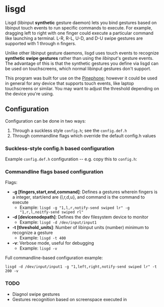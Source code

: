 # lisgd

Lisgd (libinput **synthetic** gesture daemon) lets you bind gestures based on
libinput touch events to run specific commands to execute. For example,
dragging left to right with one finger could execute a particular command
like launching a terminal. L-R, R-L, U-D, and D-U swipe gestures are
supported with 1 through n fingers.

Unlike other libinput gesture daemons, lisgd uses touch events to
recognize **synthetic swipe gestures** rather than using the *libinput*'s
gesture events. The advantage of this is that the synthetic gestures
you define via lisgd can be used on touchscreens, which normal libinput
gestures don't support.

This program was built for use on the [Pinephone](); however it could be
used in general for any device that supports touch events, like laptop
touchscreens or similar. You may want to adjust the threshold depending
on the device you're using.

## Configuration
Configuration can be done in two ways:

1. Through a suckless style `config.h`; see the `config.def.h`
2. Through commandline flags which override the default config.h values

### Suckless-style config.h based configuration
Example `config.def.h` configuration -- e.g. copy this to `config.h`:

### Commandline flags based configuration
Flags:
- **-g [fingers,start,end,command]**: Defines a gestures wherein fingers is a integer, start/end are {l,r,d,u}, and command is the command to execute
  - Example: `lisgd -g "1,l,r,notify-send swiped lr" -g "1,r,l,noitfy-send swiped rl"`
- **-d [devicenodepath]**: Defines the dev filesystem device to monitor
  - Example: `lisgd -d /dev/input/input1`
- **-t [threshold_units]**: Number of libinput units (number) minimum to recognize a gesture
  - Example: `lisgd -t 400`
- **-v**: Verbose mode, useful for debugging
  - Example: `lisgd -v`

Full commandline-based configuration example:
```
lisgd -d /dev/input/input1 -g "1,left,right,notify-send swiped lr" -t 200 -v
```

### TODO
- Diagnol swipe gestures
- Gestures recognition based on screenspace executed in

